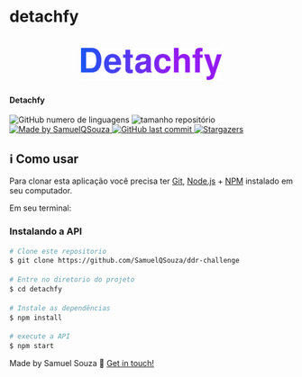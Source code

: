 # detachfy


<h1 align="center">
    <img alt="ddr-challenge" title="#ddr-challenge" src=".github/logo.svg" width="250px" background-color="#333" /><h4 align="c
    
</h1>
<h2 align="center">Detachfy</h2>


<p>
  <img alt="GitHub numero de linguagens" src="https://img.shields.io/github/languages/count/SamuelQSouza/detachfy?color=%2304D361">
  <img alt="tamanho repositório" src="https://img.shields.io/github/repo-size/SamuelQSouza/detachfy">	
  <a href="https://www.linkedin.com/in/samuelqsouza/">
    <img alt="Made by SamuelQSouza" src="https://img.shields.io/badge/made%20by-SamuelQSouza-%2304D361">
  </a>
   <a href="https://github.com/SamuelQSouza/detachfy/commits/main">
    <img alt="GitHub last commit" src="https://img.shields.io/github/last-commit/SamuelQSouza/detachfy">
  </a>


   <a href="https://github.com/SamuelQSouza/detachfy">
    <img alt="Stargazers" src="https://img.shields.io/github/stars/SamuelQSouza/detachfy?style=social">
  </a>




## :information_source: Como usar

Para clonar esta aplicação você precisa ter [Git](https://git-scm.com), [Node.js](https://nodejs.org/) + [NPM](https://www.npmjs.com/) instalado em seu computador.

Em seu terminal:


### Instalando a API
```bash
# Clone este repositorio
$ git clone https://github.com/SamuelQSouza/ddr-challenge

# Entre no diretorio do projeto
$ cd detachfy

# Instale as dependências
$ npm install

# execute a API
$ npm start

```


Made by Samuel Souza :wave: [Get in touch!](https://www.linkedin.com/in/samuelqsouza/)
